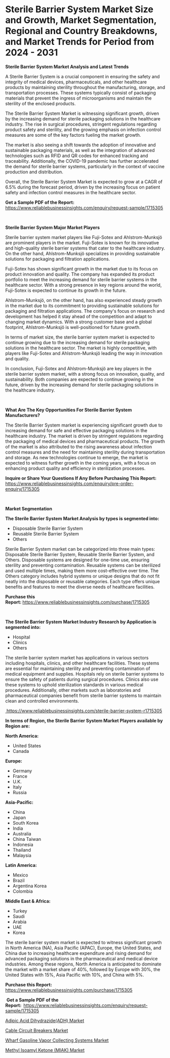 <p><h1>Sterile Barrier System Market Size and Growth, Market Segmentation, Regional and Country Breakdowns, and Market Trends for Period from 2024 -  2031</h1></p><p><strong>Sterile Barrier System Market Analysis and Latest Trends</strong></p>
<p><p>A Sterile Barrier System is a crucial component in ensuring the safety and integrity of medical devices, pharmaceuticals, and other healthcare products by maintaining sterility throughout the manufacturing, storage, and transportation processes. These systems typically consist of packaging materials that prevent the ingress of microorganisms and maintain the sterility of the enclosed products.</p><p>The Sterile Barrier System Market is witnessing significant growth, driven by the increasing demand for sterile packaging solutions in the healthcare industry. The rise in surgical procedures, stringent regulations regarding product safety and sterility, and the growing emphasis on infection control measures are some of the key factors fueling the market growth.</p><p>The market is also seeing a shift towards the adoption of innovative and sustainable packaging materials, as well as the integration of advanced technologies such as RFID and QR codes for enhanced tracking and traceability. Additionally, the COVID-19 pandemic has further accelerated the demand for sterile barrier systems, particularly in the context of vaccine production and distribution.</p><p>Overall, the Sterile Barrier System Market is expected to grow at a CAGR of 6.5% during the forecast period, driven by the increasing focus on patient safety and infection control measures in the healthcare sector.</p></p>
<p><strong>Get a Sample PDF of the Report:&nbsp;</strong> <a href="https://www.reliablebusinessinsights.com/enquiry/request-sample/1715305">https://www.reliablebusinessinsights.com/enquiry/request-sample/1715305</a></p>
<p>&nbsp;</p>
<p><strong>Sterile Barrier System Major Market Players</strong></p>
<p><p>Sterile barrier system market players like Fuji-Sotex and Ahlstrom-Munksjö are prominent players in the market. Fuji-Sotex is known for its innovative and high-quality sterile barrier systems that cater to the healthcare industry. On the other hand, Ahlstrom-Munksjö specializes in providing sustainable solutions for packaging and filtration applications.</p><p>Fuji-Sotex has shown significant growth in the market due to its focus on product innovation and quality. The company has expanded its product portfolio to meet the increasing demand for sterile barrier systems in the healthcare sector. With a strong presence in key regions around the world, Fuji-Sotex is expected to continue its growth in the future.</p><p>Ahlstrom-Munksjö, on the other hand, has also experienced steady growth in the market due to its commitment to providing sustainable solutions for packaging and filtration applications. The company's focus on research and development has helped it stay ahead of the competition and adapt to changing market dynamics. With a strong customer base and a global footprint, Ahlstrom-Munksjö is well-positioned for future growth.</p><p>In terms of market size, the sterile barrier system market is expected to continue growing due to the increasing demand for sterile packaging solutions in the healthcare sector. The market is highly competitive, with players like Fuji-Sotex and Ahlstrom-Munksjö leading the way in innovation and quality.</p><p>In conclusion, Fuji-Sotex and Ahlstrom-Munksjö are key players in the sterile barrier system market, with a strong focus on innovation, quality, and sustainability. Both companies are expected to continue growing in the future, driven by the increasing demand for sterile packaging solutions in the healthcare industry.</p></p>
<p>&nbsp;</p>
<p><strong>What Are The Key Opportunities For Sterile Barrier System Manufacturers?</strong></p>
<p><p>The Sterile Barrier System market is experiencing significant growth due to increasing demand for safe and effective packaging solutions in the healthcare industry. The market is driven by stringent regulations regarding the packaging of medical devices and pharmaceutical products. The growth of the market is also attributed to the rising awareness about infection control measures and the need for maintaining sterility during transportation and storage. As new technologies continue to emerge, the market is expected to witness further growth in the coming years, with a focus on enhancing product quality and efficiency in sterilization processes.</p></p>
<p><strong>Inquire or Share Your Questions If Any Before Purchasing This Report:</strong> <a href="https://www.reliablebusinessinsights.com/enquiry/pre-order-enquiry/1715305">https://www.reliablebusinessinsights.com/enquiry/pre-order-enquiry/1715305</a></p>
<p>&nbsp;</p>
<p><strong>Market Segmentation</strong></p>
<p><strong>The Sterile Barrier System Market Analysis by types is segmented into:</strong></p>
<p><ul><li>Disposable Sterile Barrier System</li><li>Reusable Sterile Barrier System</li><li>Others</li></ul></p>
<p><p>Sterile Barrier System market can be categorized into three main types: Disposable Sterile Barrier System, Reusable Sterile Barrier System, and Others. Disposable systems are designed for one-time use, ensuring sterility and preventing contamination. Reusable systems can be sterilized and used multiple times, making them more cost-effective over time. The Others category includes hybrid systems or unique designs that do not fit neatly into the disposable or reusable categories. Each type offers unique benefits and features to meet the diverse needs of healthcare facilities.</p></p>
<p><strong>Purchase this Report:&nbsp;</strong><a href="https://www.reliablebusinessinsights.com/purchase/1715305">https://www.reliablebusinessinsights.com/purchase/1715305</a></p>
<p>&nbsp;</p>
<p><strong>The Sterile Barrier System Market Industry Research by Application is segmented into:</strong></p>
<p><ul><li>Hospital</li><li>Clinics</li><li>Others</li></ul></p>
<p><p>The sterile barrier system market has applications in various sectors including hospitals, clinics, and other healthcare facilities. These systems are essential for maintaining sterility and preventing contamination of medical equipment and supplies. Hospitals rely on sterile barrier systems to ensure the safety of patients during surgical procedures. Clinics also use these systems to uphold sterilization standards in various medical procedures. Additionally, other markets such as laboratories and pharmaceutical companies benefit from sterile barrier systems to maintain clean and controlled environments.</p></p>
<p><a href="https://www.reliablebusinessinsights.com/sterile-barrier-system-r1715305">&nbsp;https://www.reliablebusinessinsights.com/sterile-barrier-system-r1715305</a></p>
<p><strong>In terms of Region, the Sterile Barrier System Market Players available by Region are:</strong></p>
<p>
    <p> <strong> North America: </strong>
        <ul>
            <li>United States</li>
            <li>Canada</li>
        </ul>
        </p> 
    <p> <strong> Europe: </strong>
        <ul>
            <li>Germany</li>
            <li>France</li>
            <li>U.K.</li>
            <li>Italy</li>
            <li>Russia</li>
        </ul>
        </p> 
    <p> <strong> Asia-Pacific: </strong>
        <ul>
            <li>China</li>
            <li>Japan</li>
            <li>South Korea</li>
            <li>India</li>
            <li>Australia</li>
            <li>China Taiwan</li>
            <li>Indonesia</li>
            <li>Thailand</li>
            <li>Malaysia</li>
        </ul>
        </p> 
    <p> <strong> Latin America: </strong>
        <ul>
            <li>Mexico</li>
            <li>Brazil</li>
            <li>Argentina Korea</li>
            <li>Colombia</li>
        </ul>
        </p> 
    <p> <strong> Middle East & Africa: </strong>
        <ul>
            <li>Turkey</li>
            <li>Saudi</li>
            <li>Arabia</li>
            <li>UAE</li>
            <li>Korea</li>
        </ul>
    </p>
    </p>
<p><p>The sterile barrier system market is expected to witness significant growth in North America (NA), Asia Pacific (APAC), Europe, the United States, and China due to increasing healthcare expenditure and rising demand for advanced packaging solutions in the pharmaceutical and medical device industries. Among these regions, North America is anticipated to dominate the market with a market share of 40%, followed by Europe with 30%, the United States with 15%, Asia Pacific with 10%, and China with 5%.</p></p>
<p><strong>Purchase this Report: </strong><a href="https://www.reliablebusinessinsights.com/purchase/1715305">https://www.reliablebusinessinsights.com/purchase/1715305</a></p>
<p>&nbsp;<strong>Get a Sample PDF of the Report:&nbsp;&nbsp;</strong><a href="https://www.reliablebusinessinsights.com/enquiry/request-sample/1715305">https://www.reliablebusinessinsights.com/enquiry/request-sample/1715305</a></p>
<p><strong></strong></p>
<p><p><a href="https://www.linkedin.com/pulse/adipic-acid-dihydrazideadh-market-research-report-includes-pk0je">Adipic Acid Dihydrazide(ADH) Market</a></p><p><a href="https://github.com/khkjaxbn36/Market-Research-Report-List-1/blob/main/cable-circuit-breakers-market.md">Cable Circuit Breakers Market</a></p><p><a href="https://github.com/bushilahore52/Market-Research-Report-List-1/blob/main/wharf-gasoline-vapor-collecting-systems-market.md">Wharf Gasoline Vapor Collecting Systems Market</a></p><p><a href="https://www.linkedin.com/pulse/comprehensive-analysis-global-methyl-isoamyl-ketone-miak-rnwke">Methyl Isoamyl Ketone (MIAK) Market</a></p></p>